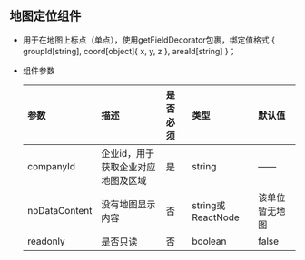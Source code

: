## 地图定位组件

* 用于在地图上标点（单点），使用getFieldDecorator包裹，绑定值格式 { groupId[string], coord[object]{ x, y, z }, areaId[string] }；

* 组件参数

  | 参数 | 描述 | 是否必须 | 类型 |默认值 |
  | :-- | :-- | :-- | :-- | :-- |
  | companyId | 企业id，用于获取企业对应地图及区域 | 是 | string | —— |
  | noDataContent | 没有地图显示内容 | 否 | string或ReactNode | 该单位暂无地图 |
  | readonly | 是否只读 | 否 | boolean | false |
